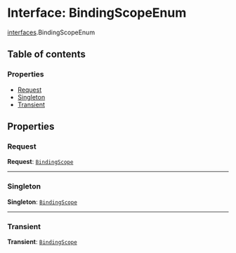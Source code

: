 # Interface: BindingScopeEnum

[interfaces](/auto-docs/free-layout-editor/modules/interfaces.md).BindingScopeEnum

## Table of contents

### Properties

* [Request](/auto-docs/free-layout-editor/interfaces/interfaces.BindingScopeEnum.md#request)
* [Singleton](/auto-docs/free-layout-editor/interfaces/interfaces.BindingScopeEnum.md#singleton)
* [Transient](/auto-docs/free-layout-editor/interfaces/interfaces.BindingScopeEnum.md#transient)

## Properties

### Request

**Request**: [`BindingScope`](/auto-docs/free-layout-editor/types/interfaces.BindingScope.md)

***

### Singleton

**Singleton**: [`BindingScope`](/auto-docs/free-layout-editor/types/interfaces.BindingScope.md)

***

### Transient

**Transient**: [`BindingScope`](/auto-docs/free-layout-editor/types/interfaces.BindingScope.md)
